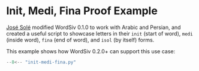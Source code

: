 # Init, Medi, Fina Proof Example

[José Solé](https://jmsole.cl/) modified WordSiv 0.1.0 to work with Arabic and Persian, and created
a useful script to showcase letters in their `init` (start of word), `medi`
(inside word), `fina` (end of word), and `isol` (by itself) forms.

This example shows how WordSiv 0.2.0+ can support this use case:

```python
--8<-- "init-medi-fina.py"
```
